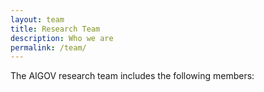 ```yaml
---
layout: team
title: Research Team
description: Who we are
permalink: /team/
---
```


The AIGOV research team includes the following  members:
